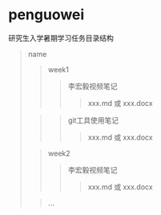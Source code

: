 # penguowei
研究生入学暑期学习任务目录结构  
>name  
>>week1  
>>>李宏毅视频笔记  
>>>>xxx.md 或 xxx.docx  
>
>>>git工具使用笔记  
>>>>xxx.md 或 xxx.docx  
>
>>week2  
>>>李宏毅视频笔记  
>>>>xxx.md 或 xxx.docx
>
>>...



